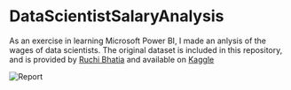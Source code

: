 # DataScientistSalaryAnalysis
 
As an exercise in learning Microsoft Power BI, I made an anlysis of the wages of data scientists. The original dataset is included in this repository, and is provided by [Ruchi Bhatia](https://www.kaggle.com/ruchi798) and available on [Kaggle](https://www.kaggle.com/datasets/ruchi798/data-science-job-salaries)

![Report](https://github.com/kkalera/DataScientistSalaryAnalysis/blob/71b4547a9c0369c15f97425b99f415fe805bdc19/DataScientistSalary.png)